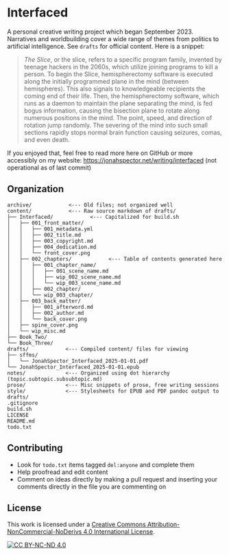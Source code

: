 # Interfaced

A personal creative writing project which began September 2023. Narratives and
worldbuilding cover a wide range of themes from politics to artificial
intelligence. See `drafts` for official content. Here is a snippet:

> *The Slice*, or the slice, refers to a specific program family, invented by
> teenage hackers in the 2060s, which utilize joining programs to kill a person.
> To begin the Slice, hemispherectomy software is executed along the initially
> programmed plane in the mind (between hemispheres). This also signals to
> knowledgeable recipients the coming end of their life. Then, the
> hemispherectomy software, which runs as a daemon to maintain the plane
> separating the mind, is fed bogus information, causing the bisection plane to
> rotate along numerous positions in the mind. The point, speed, and direction
> of rotation jump randomly. The severing of the mind into such small sections
> rapidly stops normal brain function causing seizures, comas, and even death.

If you enjoyed that, feel free to read more here on GitHub or more accessibly on
my website: <https://jonahspector.net/writing/interfaced> (not operational as of
last commit)

## Organization

```
archive/            <--- Old files; not organized well
content/            <--- Raw source markdown of drafts/
├── Interfaced/            <--- Capitalized for build.sh
│   ├── 001_front_matter/
│   │   ├── 001_metadata.yml
│   │   ├── 002_title.md
│   │   ├── 003_copyright.md
│   │   ├── 004_dedication.md
│   │   └── front_cover.png
│   ├── 002_chapters/            <--- Table of contents generated here
│   │   ├── 001_chapter_name/
│   │   │   ├── 001_scene_name.md
│   │   │   ├── wip_002_scene_name.md
│   │   │   └── wip_003_scene_name.md
│   │   ├── 002_chapter/
│   │   └── wip_003_chapter/
│   ├── 003_back_matter/
│   │   ├── 001_afterword.md
│   │   ├── 002_author.md
│   │   └── back_cover.png
│   ├── spine_cover.png
│   └── wip_misc.md
├── Book_Two/
└── Book_Three/
drafts/            <--- Compiled content/ files for viewing
├── sffms/
│   └── JonahSpector_Interfaced_2025-01-01.pdf
└── JonahSpector_Interfaced_2025-01-01.epub
notes/             <--- Organized using dot hierarchy (topic.subtopic.subsubtopic.md)
prose/             <--- Misc snippets of prose, free writing sessions
style/             <--- Stylesheets for EPUB and PDF pandoc output to drafts/
.gitignore
build.sh
LICENSE
README.md
todo.txt
```

## Contributing

* Look for `todo.txt` items tagged `del:anyone` and complete them
* Help proofread and edit content
* Comment on ideas directly by making a pull request and inserting your comments
  directly in the file you are commenting on

## License

This work is licensed under a [Creative Commons
Attribution-NonCommercial-NoDerivs 4.0 International License][cc-by-nc-nd].

[![CC BY-NC-ND 4.0][cc-by-nc-nd-image]][cc-by-nc-nd]

[cc-by-nc-nd]: http://creativecommons.org/licenses/by-nc-nd/4.0/
[cc-by-nc-nd-image]: https://licensebuttons.net/l/by-nc-nd/4.0/88x31.png
